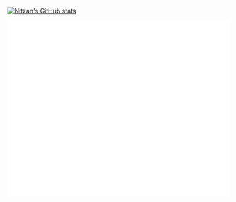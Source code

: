 [![Nitzan's GitHub stats](https://github-readme-stats.vercel.app/api?username=nitzano&theme=tokyonight&show_icons=true)](https://github.com/anuraghazra/github-readme-stats)



![Metrics](https://github.com/nitzano/nitzano/blob/master/github-metrics.svg)
